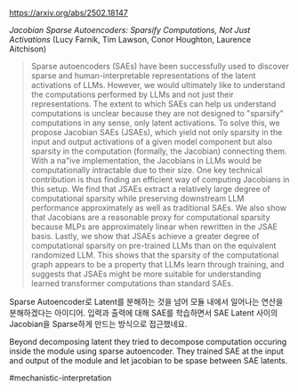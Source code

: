 https://arxiv.org/abs/2502.18147

*Jacobian Sparse Autoencoders: Sparsify Computations, Not Just Activations* (Lucy Farnik, Tim Lawson, Conor Houghton, Laurence Aitchison)

> Sparse autoencoders (SAEs) have been successfully used to discover sparse and human-interpretable representations of the latent activations of LLMs. However, we would ultimately like to understand the computations performed by LLMs and not just their representations. The extent to which SAEs can help us understand computations is unclear because they are not designed to "sparsify" computations in any sense, only latent activations. To solve this, we propose Jacobian SAEs (JSAEs), which yield not only sparsity in the input and output activations of a given model component but also sparsity in the computation (formally, the Jacobian) connecting them. With a na\"ive implementation, the Jacobians in LLMs would be computationally intractable due to their size. One key technical contribution is thus finding an efficient way of computing Jacobians in this setup. We find that JSAEs extract a relatively large degree of computational sparsity while preserving downstream LLM performance approximately as well as traditional SAEs. We also show that Jacobians are a reasonable proxy for computational sparsity because MLPs are approximately linear when rewritten in the JSAE basis. Lastly, we show that JSAEs achieve a greater degree of computational sparsity on pre-trained LLMs than on the equivalent randomized LLM. This shows that the sparsity of the computational graph appears to be a property that LLMs learn through training, and suggests that JSAEs might be more suitable for understanding learned transformer computations than standard SAEs.

Sparse Autoencoder로 Latent를 분해하는 것을 넘어 모듈 내에서 일어나는 연산을 분해하겠다는 아이디어. 입력과 출력에 대해 SAE를 학습하면서 SAE Latent 사이의 Jacobian을 Sparse하게 만드는 방식으로 접근했네요.

<english>
Beyond decomposing latent they tried to decompose computation occuring inside the module using sparse autoencoder. They trained SAE at the input and output of the module and let jacobian to be spase between SAE latents.
</english>

#mechanistic-interpretation 